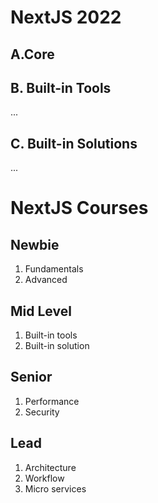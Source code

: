 # NextJS 2022

## A.Core

## B. Built-in Tools

...

## C. Built-in Solutions

...

# NextJS Courses

## Newbie

1. Fundamentals
2. Advanced

## Mid Level

1. Built-in tools
2. Built-in solution

## Senior

1. Performance
2. Security

## Lead

1. Architecture
2. Workflow
3. Micro services
